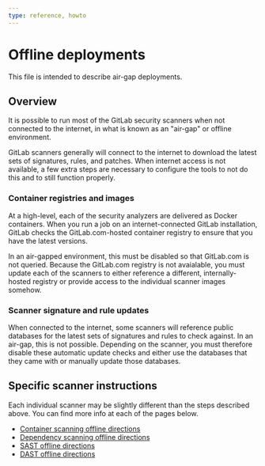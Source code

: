 ```yaml
---
type: reference, howto
---
```


# Offline deployments

This file is intended to describe air-gap deployments.

## Overview

It is possible to run most of the GitLab security scanners when not
connected to the internet, in what is known as an "air-gap" or offline
environment.

GitLab scanners generally will connect to the internet to download the
latest sets of signatures, rules, and patches. When internet access is not
available, a few extra steps are necessary to configure the tools to not do
this and to still function properly.

### Container registries and images

At a high-level, each of the security analyzers are delivered as Docker
containers. When you run a job on an internet-connected GitLab installation,
GitLab checks the GitLab.com-hosted container registry to ensure that you have
the latest versions.

In an air-gapped environment, this must be disabled so that GitLab.com is not
queried. Because the GitLab.com registry is not avaialable, you must update
each of the scanners to either reference a different, internally-hosted registry
or provide access to the individual scanner images somehow.

### Scanner signature and rule updates

When connected to the internet, some scanners will reference public databases
for the latest sets of signatures and rules to check against. In an air-gap,
this is not possible. Depending on the scanner, you must therefore disable
these automatic update checks and either use the databases that they came
with or manually update those databases.

## Specific scanner instructions

Each individual scanner may be slightly different than the steps described
above. You can find more info at each of the pages below.

- [Container scanning offline directions](container_scanning/#running-container-scanning-in-an-offline-air-gapped-installation)
- [Dependency scanning offline directions]()
- [SAST offline directions]()
- [DAST offline directions]()
